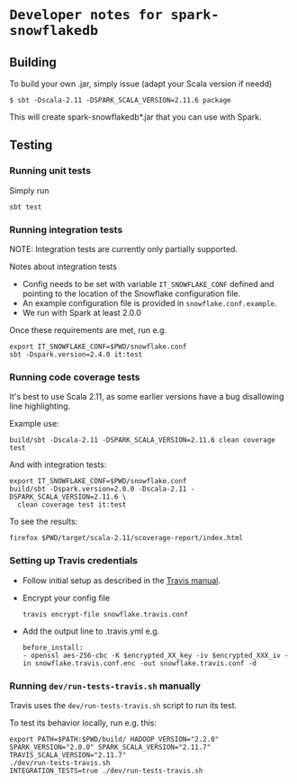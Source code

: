 # `Developer notes for spark-snowflakedb`

## Building

To build your own .jar, simply issue (adapt your Scala version if needd)

    $ sbt -Dscala-2.11 -DSPARK_SCALA_VERSION=2.11.6 package
     
This will create spark-snowflakedb*.jar that you can use with Spark.


## Testing

### Running unit tests

Simply run
  
    sbt test
    
### Running integration tests

NOTE: Integration tests are currently only partially supported.

Notes about integration tests
* Config needs to be set with variable `IT_SNOWFLAKE_CONF` defined and
    pointing to the location of the Snowflake configuration file.
* An example configuration file is provided in `snowflake.conf.example`.
* We run with Spark at least 2.0.0

Once these requirements are met, run e.g.
    
    export IT_SNOWFLAKE_CONF=$PWD/snowflake.conf 
    sbt -Dspark.version=2.4.0 it:test
  
### Running code coverage tests

It's best to use Scala 2.11, as some earlier versions have a bug disallowing
line highlighting.

Example use:

    build/sbt -Dscala-2.11 -DSPARK_SCALA_VERSION=2.11.6 clean coverage test

And with integration tests:

    export IT_SNOWFLAKE_CONF=$PWD/snowflake.conf
    build/sbt -Dspark.version=2.0.0 -Dscala-2.11 -DSPARK_SCALA_VERSION=2.11.6 \
      clean coverage test it:test

To see the results:      

    firefox $PWD/target/scala-2.11/scoverage-report/index.html

### Setting up Travis credentials

* Follow initial setup as described in the [Travis manual](https://docs.travis-ci.com/user/encrypting-files/).
* Encrypt your config file
     
      travis encrypt-file snowflake.travis.conf
      
* Add the output line to .travis.yml e.g.

      before_install:
      - openssl aes-256-cbc -K $encrypted_XX_key -iv $encrypted_XXX_iv -in snowflake.travis.conf.enc -out snowflake.travis.conf -d

### Running `dev/run-tests-travis.sh` manually

Travis uses the `dev/run-tests-travis.sh` script to run its test.

To test its behavior locally, run e.g. this:

    export PATH=$PATH:$PWD/build/ HADOOP_VERSION="2.2.0" SPARK_VERSION="2.0.0" SPARK_SCALA_VERSION="2.11.7" TRAVIS_SCALA_VERSION="2.11.7" 
    ./dev/run-tests-travis.sh
    INTEGRATION_TESTS=true ./dev/run-tests-travis.sh
    
